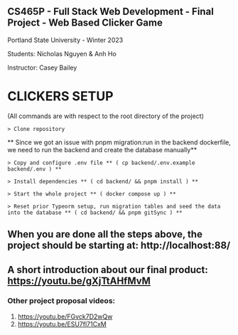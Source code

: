 ## CS465P - Full Stack Web Development - Final Project - Web Based Clicker Game

Portland State University - Winter 2023

Students: Nicholas Nguyen & Anh Ho

Instructor: Casey Bailey

# CLICKERS SETUP
(All commands are with respect to the root directory of the project)
```
> Clone repository 
```
** Since we got an issue with pnpm migration:run in the backend dockerfile, we need to run the backend and create the database manually** 
```
> Copy and configure .env file ** ( cp backend/.env.example backend/.env ) **

> Install dependencies ** ( cd backend/ && pnpm install ) **

> Start the whole project ** ( docker compose up ) **

> Reset prior Typeorm setup, run migration tables and seed the data into the database ** ( cd backend/ && pnpm gitSync ) **
```

## When you are done all the steps above, the project should be starting at: http://localhost:88/

## A short introduction about our final product: https://youtu.be/gXjTtAHfMvM

### Other project proposal videos: 

1. https://youtu.be/FGvck7D2wQw 
2. https://youtu.be/ESU7fl71CxM
